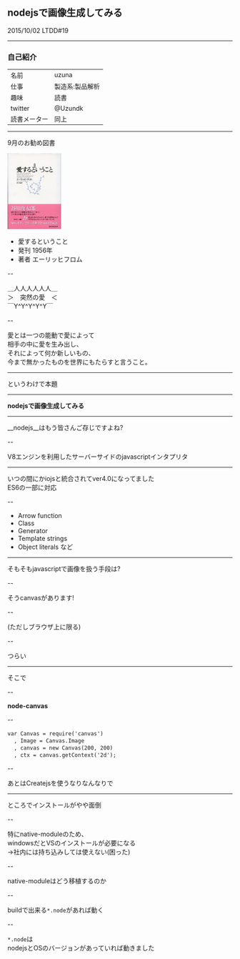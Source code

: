 ## nodejsで画像生成してみる
2015/10/02 LTDD#19

---

### 自己紹介

|||
|:---|:---|
|名前|uzuna|
|仕事|製造系:製品解析|
|趣味|読書|
|twitter|@Uzundk|
|読書メーター|同上|

---

9月のお勧め図書

<img class="img" src="image/201510_book.jpg" width="120px">

* 愛するということ
* 発刊 1956年
* 著者 エーリッヒフロム

--

＿人人人人人人＿  
＞　突然の愛　＜  
￣Y^Y^Y^Y^Y￣  

--

愛とは一つの能動で愛によって  
相手の中に愛を生み出し、  
それによって何か新しいもの、  
今まで無かったものを世界にもたらすと言うこと。

---

というわけで本題

---

__nodejsで画像生成してみる__

---

__nodejs__はもう皆さんご存じですよね?

--

V8エンジンを利用したサーバーサイドのjavascriptインタプリタ

---

いつの間にかiojsと統合されてver4.0になってました  
ES6の一部に対応

--

* Arrow function
* Class
* Generator
* Template strings
* Object literals
など

---

そもそもjavascriptで画像を扱う手段は?

--

そうcanvasがあります!

--

(ただしブラウザ上に限る)

--

つらい

---

そこで

--

__node-canvas__

--

```
var Canvas = require('canvas')
  , Image = Canvas.Image
  , canvas = new Canvas(200, 200)
  , ctx = canvas.getContext('2d');
```

--

あとはCreatejsを使うなりなんなりで

---

ところでインストールがやや面倒  

--

特にnative-moduleのため、  
windowsだとVSのインストールが必要になる  
->社内には持ち込みしては使えない(困った)

--

native-moduleはどう移植するのか

--

buildで出来る`*.node`があれば動く

--

`*.node`は  
nodejsとOSのバージョンがあっていれば動きました

